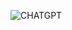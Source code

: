 ![CHATGPT](https://github.com/Bhavin-Pathak/Flutter-Projects/assets/105209903/e75dd228-f532-4842-9f4b-e346d199882f)
